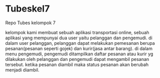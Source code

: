 # Tubeskel7
Repo Tubes kelompok 7

kelompok kami membuat sebuah aplikasi transportasi online, sebuah aplikasi yang mempunyai dua user yaitu pelanggan dan pengemudi. di dalam user pelanggan, pelanggan dapat melakukan pemesanan berupa pesanan(pesanan seperti gojek) dan kurir(jasa antar barang). di dalam menu pengemudi, pengemudi ditampilkan daftar pesanan atau kurir yg dilakukan oleh pelanggan dan pengemudi dapat mengambil pesanan tersebut. ketika pesanan diambil maka status pesanan akan berubah menjadi diambil.
